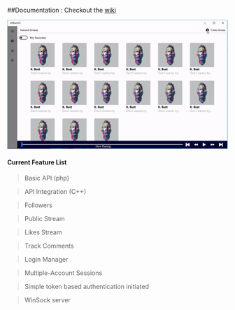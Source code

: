 ##Documentation : Checkout the [wiki](wiki)

![XBlumIO Theme](https://raw.githubusercontent.com/UberSnipUX/UXBlumIO/master/ss1.gif)


#### Current Feature List

> Basic API (php)

> API Integration (C++)

> Followers

> Public Stream

> Likes Stream

> Track Comments

> Login Manager

> Multiple-Account Sessions

> Simple token based authentication initiated

> WinSock server
